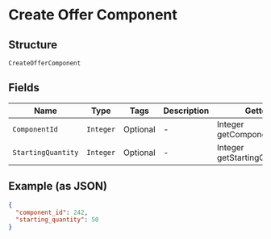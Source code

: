 
# Create Offer Component

## Structure

`CreateOfferComponent`

## Fields

| Name | Type | Tags | Description | Getter | Setter |
|  --- | --- | --- | --- | --- | --- |
| `ComponentId` | `Integer` | Optional | - | Integer getComponentId() | setComponentId(Integer componentId) |
| `StartingQuantity` | `Integer` | Optional | - | Integer getStartingQuantity() | setStartingQuantity(Integer startingQuantity) |

## Example (as JSON)

```json
{
  "component_id": 242,
  "starting_quantity": 50
}
```

